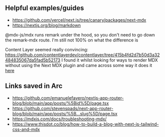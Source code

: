 
## Helpful examples/guides
* https://github.com/vercel/next.js/tree/canary/packages/next-mdx
* https://nextjs.org/blog/markdown


@mdx-js/mdx runs remark under the hood, so you don't need to go down the remark-mdx route. I'm still not 100% on what the difference is

Content Layer seemed really convincing: https://github.com/contentlayerdev/contentlayer/tree/415b4fd2d7b50d3a32484835067da5fad5b52173
I found it whilst looking for ways to render MDX without using the Next MDX plugin and came across some way it does it [here](https://www.contentlayer.dev/docs/sources/files/mdx-d747e46d)

## Links saved in Arc
* https://github.com/emanuelefavero/nextjs-app-router-blog/blob/main/app/posts/%5Bid%5D/page.tsx
* https://github.com/stevenspads/next-app-router-blog/blob/main/app/posts/%5B...slug%5D/page.tsx
* https://mdxjs.com/docs/troubleshooting-mdx/
* https://www.thisdot.co/blog/how-to-build-a-blog-with-next-js-tailwind-css-and-mdx

